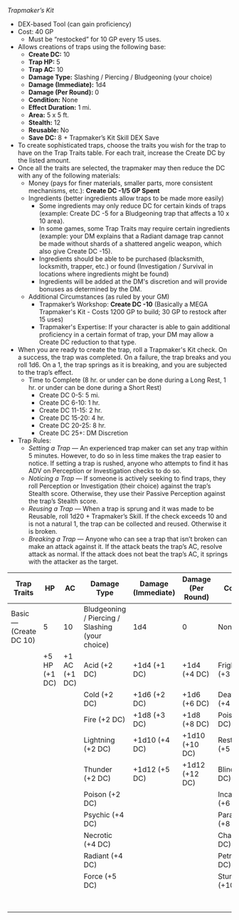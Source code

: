_Trapmaker’s Kit_
* DEX-based Tool (can gain proficiency)
* Cost: 40 GP
    * Must be “restocked” for 10 GP every 15 uses.
* Allows creations of traps using the following base:
    * __Create DC:__ 10
    * __Trap HP:__ 5
    * __Trap AC:__ 10
    * __Damage Type:__ Slashing / Piercing / Bludgeoning (your choice)
    * __Damage (Immediate):__ 1d4
    * __Damage (Per Round):__ 0
    * __Condition:__ None
    * __Effect Duration:__ 1 mi.
    * __Area:__ 5 x 5 ft.
    * __Stealth:__ 12
    * __Reusable:__ No
    * __Save DC:__ 8 + Trapmaker’s Kit Skill DEX Save
* To create sophisticated traps, choose the traits you wish for the trap to have on the Trap Traits table. For each trait, increase the Create DC by the listed amount.
* Once all the traits are selected, the trapmaker may then reduce the DC with any of the following materials:
    * Money (pays for finer materials, smaller parts, more consistent mechanisms, etc.): __Create DC -1/5 GP Spent__
    * Ingredients (better ingredients allow traps to be made more easily)
        * Some ingredients may only reduce DC for certain kinds of traps (example: Create DC -5 for a Bludgeoning trap that affects a 10 x 10 area).
        * In some games, some Trap Traits may require certain ingredients (example: your DM explains that a Radiant damage trap cannot be made without shards of a shattered angelic weapon, which also give Create DC -15).
        * Ingredients should be able to be purchased (blacksmith, locksmith, trapper, etc.) or found (Investigation / Survival in locations where ingredients might be found)
        * Ingredients will be added at the DM's discretion and will provide bonuses as determined by the DM.
    * Additional Circumstances (as ruled by your GM)
        * Trapmaker’s Workshop: __Create DC -10__ (Basically a MEGA Trapmaker's Kit - Costs 1200 GP to build; 30 GP to restock after 15 uses)
        * Trapmaker's Expertise: If your character is able to gain additional proficiency in a certain format of trap, your DM may allow a Create DC reduction to that type.
* When you are ready to create the trap, roll a Trapmaker's Kit check. On a success, the trap was completed. On a failure, the trap breaks and you roll 1d6. On a 1, the trap springs as it is breaking, and you are subjected to the trap’s effect.
    * Time to Complete (8 hr. or under can be done during a Long Rest, 1 hr. or under can be done during a Short Rest)
        * Create DC 0-5: 5 mi.
        * Create DC 6-10: 1 hr.
        * Create DC 11-15: 2 hr.
        * Create DC 15-20: 4 hr.
        * Create DC 20-25: 8 hr.
        * Create DC 25+: DM Discretion
* Trap Rules: 
    * _Setting a Trap_ — An experienced trap maker can set any trap within 5 minutes. However, to do so in less time makes the trap easier to notice. If setting a trap is rushed, anyone who attempts to find it has ADV on Perception or Investigation checks to do so.
    * _Noticing a Trap_ — If someone is actively seeking to find traps, they roll Perception or Investigation (their choice) against the trap’s Stealth score. Otherwise, they use their Passive Perception against the trap’s Stealth score.
    * _Reusing a Trap_ — When a trap is sprung and it was made to be Reusable, roll 1d20 + Trapmaker’s Skill. If the check exceeds 10 and is not a natural 1, the trap can be collected and reused. Otherwise it is broken.
    * _Breaking a Trap_ — Anyone who can see a trap that isn’t broken can make an attack against it. If the attack beats the trap’s AC, resolve attack as normal. If the attack does not beat the trap’s AC, it springs with the attacker as the target.

| Trap Traits | HP | AC | Damage Type | Damage (Immediate) | Damage (Per Round) | Condition | Effect Duration | Area | Stealth | Reusable | Save DC |
| --- | --- | --- | --- | --- | --- | --- | --- | --- | --- | --- | --- |
| Basic — (Create DC 10) | 5 | 10 | Bludgeoning / Piercing / Slashing (your choice) | 1d4 | 0 | None | 1 minute | 5 x 5 ft. | 12 | No	| 8 + Trapmaker’s Kit DEX Save |
| | +5 HP (+1 DC) | +1 AC (+1 DC) | Acid (+2 DC) | +1d4 (+1 DC) | +1d4 (+4 DC) | Frightened (+3 DC) | 1 hr. (+4 DC) | +5 ft. to 1 dimension (+5 DC) | +1 Stealth (+2 DC) | Yes (+5 DC) | +1 Save DC (+2 DC) |
| | | | Cold (+2 DC) | +1d6 (+2 DC) | +1d6 (+6 DC) | Deafened (+4 DC) | 1 day (+8 DC) | | | | |
| | | | Fire (+2 DC) | +1d8 (+3 DC) | +1d8 (+8 DC) | Poisoned (+5 DC) | 1 wk. (+16 DC) | | | | |
| | | | Lightning (+2 DC) | +1d10 (+4 DC) | +1d10 (+10 DC) | Restrained (+5 DC) | | | | | |
| | | | Thunder (+2 DC) | +1d12 (+5 DC) | +1d12 (+12 DC) | Blinded (+5 DC) | | | | | |
| | | | Poison (+2 DC) | | | Incapacitated (+6 DC) | | | | | |
| | | | Psychic (+4 DC) | | | Paralyzed (+8 DC) | | | | | |
| | | | Necrotic (+4 DC) | | | Charmed (+8 DC) | | | | | |
| | | | Radiant (+4 DC)	| | | Petrified (+9 DC) | | | | | |
| | | | Force (+5 DC) | | | Stunned (+10 DC) | | | | | |
| | | | | | | | Unconscious (+12 DC) | | | | | |
